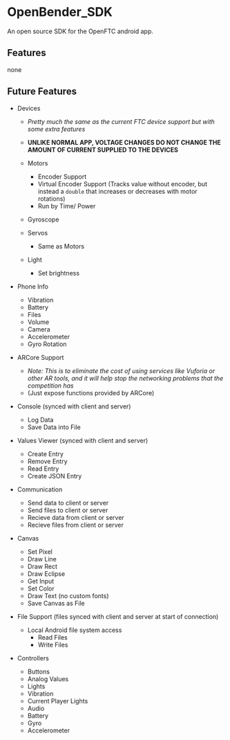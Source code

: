 # OpenBender_SDK
An open source SDK for the OpenFTC android app.

## Features
none

## Future Features
- Devices
  - *Pretty much the same as the current FTC device support but with some extra features*
  - __UNLIKE NORMAL APP, VOLTAGE CHANGES DO NOT CHANGE THE AMOUNT OF CURRENT SUPPLIED TO THE DEVICES__
  - Motors
    - Encoder Support
    - Virtual Encoder Support (Tracks value without encoder, but instead a `double` that increases or decreases with motor rotations)
    - Run by Time/ Power
  
  - Gyroscope
  - Servos
    - Same as Motors
  - Light
    - Set brightness
  
- Phone Info
  - Vibration
  - Battery
  - Files
  - Volume
  - Camera
  - Accelerometer
  - Gyro Rotation

- ARCore Support
  - _Note: This is to eliminate the cost of using services like Vuforia or other AR tools, and it will help stop the networking problems that the competition has_
  - (Just expose functions provided by ARCore)

- Console (synced with client and server)
  - Log Data
  - Save Data into File

- Values Viewer (synced with client and server)
  - Create Entry
  - Remove Entry
  - Read Entry
  - Create JSON Entry

- Communication
  - Send data to client or server
  - Send files to client or server
  - Recieve data from client or server
  - Recieve files from client or server

- Canvas
  - Set Pixel
  - Draw Line
  - Draw Rect
  - Draw Eclipse
  - Get Input
  - Set Color
  - Draw Text (no custom fonts)
  - Save Canvas as File
  
- File Support (files synced with client and server at start of connection)
  - Local Android file system access
    - Read Files
    - Write Files

- Controllers
  - Buttons
  - Analog Values
  - Lights
  - Vibration
  - Current Player Lights 
  - Audio
  - Battery
  - Gyro
  - Accelerometer
